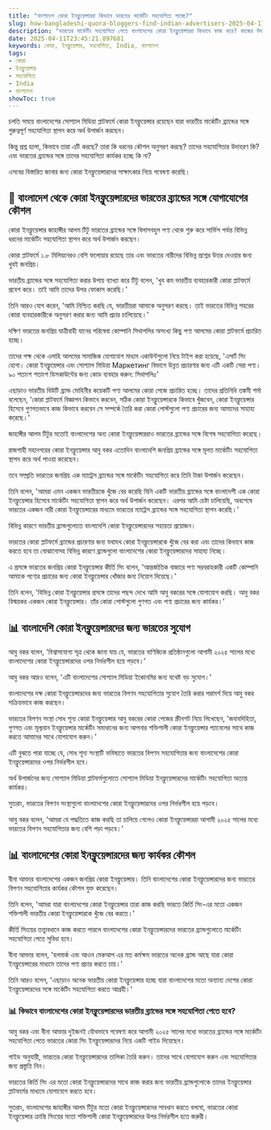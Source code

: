 ```yaml
---
title: "বাংলাদেশ কোরা ইনফ্লুয়েন্সাররা কিভাবে ভারতের মার্কেটিং সহযোগিতা পাচ্ছে?"
slug: how-bangladeshi-quora-bloggers-find-indian-advertisers-2025-04-11
description: "ভারতের মার্কেটিং সহযোগিতা পেতে বাংলাদেশের কোরা ইনফ্লুয়েন্সাররা কিভাবে কাজ করে? কাজের উদাহরণ, কৌশল, ধাপ এবং সফলতার হার!"
date: 2025-04-11T23:45:21.897681
keywords: কোরা, ইনফ্লুয়েন্সার, সহযোগিতা, India, বাংলাদেশ
tags:
- কোরা
- ইনফ্লুয়েন্সার
- সহযোগিতা
- India
- বাংলাদেশ
showToc: true
---
```


চলতি সময়ে বাংলাদেশের সোশ্যাল মিডিয়া প্লাটফর্মে কোরা ইনফ্লুয়েন্সার রয়েছেন যারা ভারতীয় মার্কেটিং ব্র্যান্ডের সঙ্গে গুরুত্বপূর্ণ সহযোগিতা স্থাপন করে অর্থ উপার্জন করছেন।

কিন্তু প্রশ্ন হলো, কিভাবে তারা এটি করছে? তারা কি ধরনের কৌশল অনুসরণ করছে? তাদের সহযোগিতার উদাহরণ কি? এবং ভারতের ব্র্যান্ডের সঙ্গে তাদের সহযোগিতা কার্যকর হচ্ছে কি না?

এসবের বিস্তারিত জানার জন্য কোরা ইনফ্লুয়েন্সারদের সাক্ষাৎকার নিয়ে গবেষণা করেছি। 

## 📢 বাংলাদেশ থেকে কোরা ইনফ্লুয়েন্সারদের ভারতের ব্র্যান্ডের সঙ্গে যোগাযোগের কৌশল

কোরা ইনফ্লুয়েন্সার জাহাঙ্গীর আলম টিটু ভারতের ব্র্যান্ডের সঙ্গে বিলাসবহুল পণ্য থেকে শুরু করে সার্ভিস পর্যন্ত বিভিন্ন ধরনের মার্কেটিং সহযোগিতা স্থাপন করে অর্থ উপার্জন করছেন।

কোরা প্লাটফর্মে ১.৮ মিলিয়নেরও বেশি ফলোয়ার রয়েছে তার এবং ভারতের নারীদের বিভিন্ন প্রশ্নের উত্তর দেওয়ার জন্য খুবই জনপ্রিয়। 

ভারতীয় ব্র্যান্ডের সঙ্গে সহযোগিতা করার উপায় ব্যাখ্যা করে টিটু বলেন, 'খুব কম ভারতীয় ব্যবহারকারী কোরা প্লাটফর্মে প্রবেশ করে। তাই আমি তাদের উপর ফোকাস করেছি।'

তিনি আরও যোগ করেন, 'আমি নিশ্চিত করছি যে, ভারতীয়রা আমাকে অনুসরণ করছে। তাই ভারতের বিভিন্ন শহরের কোরা ব্যবহারকারীকে অনুসরণ করার জন্য আমি প্রচার চালিয়েছে।'

দক্ষিণ ভারতের জনপ্রিয় যাত্রীবাহী যানের পরিষেবা কোম্পানি সিথাপলির অসংখ্য কিছু পণ্য আলমের কোরা প্লাটফর্মে প্রচারিত হচ্ছে।

তাদের পক্ষ থেকে এলাহি আলমের সামাজিক যোগাযোগ মাধ্যম একাউন্টগুলো নিয়ে টাইপ করা হয়েছে, 'এসার্ট সিং হোগা। কোরা ইনফ্লুয়েন্সার এবং সোশ্যাল মিডিয়া Маркетинг বিভাগে উন্নত প্রচারণার জন্য এটি একটি সেরা পণ্য। ৯০ শতাংশ শতাংশ ডিসকাউন্টের জন্য কোড ব্যবহার করুন: সিথাপলি৫'

এছাড়াও ভারতীয় বিউটি ব্র্যান্ড মোহিনীর কয়েকটি পণ্য আলমের কোরা পেজে প্রচারিত হচ্ছে। তাদের প্রতিনিধি তঙ্কমী শর্মা বলেছেন, 'কোরা প্লাটফর্মে বিজ্ঞাপন কিভাবে করবেন, সঠিক কোরা ইনফ্লুয়েন্সারকে কিভাবে খুঁজবেন, কোরা ইনফ্লুয়েন্সার হিসেবে গুণগতভাবে কাজ কিভাবে করবেন সে সম্পর্কে তৈরি করা কোরা পোস্টগুলো পণ্য প্রচারের জন্য আমাদের সাহায্য করেছে।'

জাহাঙ্গীর আলম টিটুর মতোই বাংলাদেশের অন্য কোরা ইনফ্লুয়েন্সাররাও ভারতের ব্র্যান্ডের সঙ্গে বিশেষ সহযোগিতা করেছে। 

রাজশাহী মহানগরের কোরা ইনফ্লুয়েন্সার আবু বকর এতোদিন বাংলাদেশি জনপ্রিয় ব্র্যান্ডের সঙ্গে মূলত মার্কেটিং সহযোগিতা স্থাপন করে অর্থ পাওয়া করেছেন।

তবে সম্প্রতি ভারতের জনপ্রিয় এক ম্যাট্রেস ব্র্যান্ডের সঙ্গে মার্কেটিং সহযোগিতা করে তিনি টাকা উপার্জন করেছেন।

তিনি বলেন, 'আমরা এমন একজন ভারতীয়কে খুঁজে বের করেছি যিনি একটি ভারতীয় ব্র্যান্ডের সঙ্গে বাংলাদেশী এক কোরা ইনফ্লুয়েন্সার হিসেবে মার্কেটিং সহযোগিতা স্থাপন করে অর্থ উপার্জন করেছেন। এরপর আমি চেষ্টা চালিয়েছি, অবশেষে ভারতের একজন নারী কোরা ইনফ্লুয়েন্সারের মাধ্যমে ভারতের ম্যাট্রেস ব্র্যান্ডের সঙ্গে সহযোগিতা স্থাপন করেছি।'

বিভিন্ন কারণে ভারতীয় ব্র্যান্ডগুলোতে বাংলাদেশি কোরা ইনফ্লুয়েন্সারদের সহায়তা প্রয়োজন। 

ভারতের কোরা প্লাটফর্মে ব্র্যান্ডের প্রচারণার জন্য যথাযথ কোরা ইনফ্লুয়েন্সারকে খুঁজে বের করা এবং তাদের কিভাবে কাজ করতে হবে তা বোঝানোসহ বিভিন্ন কারণে ব্র্যান্ডগুলো বাংলাদেশের কোরা ইনফ্লুয়েন্সারদের সাহায্য নিচ্ছে।

এ প্রসঙ্গে ভারতের জনপ্রিয় কোরা ইনফ্লুয়েন্সার কীর্তি সিং বলেন, 'আন্তর্জাতিক বাজারে পণ্য সরবরাহকারী একটি কোম্পানি আমাকে পণ্যের প্রচারের জন্য কোরা ইনফ্লুয়েন্সার খোঁজার জন্য নিয়োগ দিয়েছে।'

তিনি বলেন, 'বিভিন্ন কোরা ইনফ্লুয়েন্সার প্রসঙ্গে তাদের পছন্দ দেখে আমি আবু বকরের সঙ্গে যোগাযোগ করছি। আবু বকর বিস্ময়কর একজন কোরা ইনফ্লুয়েন্সার। তাঁর কোরা পোস্টগুলো গুণগত এবং পণ্য প্রচারের জন্য কার্যকর।'

## 📊 বাংলাদেশি কোরা ইনফ্লুয়েন্সারদের জন্য ভারতের সুযোগ

আবু বকর বলেন, 'বিশ্বাসযোগ্য সূত্ৰ থেকে জানা যায় যে, ভারতের বাণিজ্যিক প্রতিষ্ঠানগুলো আগামী ২০২৫ সালের মধ্যে বাংলাদেশের কোরা ইনফ্লুয়েন্সারদের ওপর নির্ভরশীল হয়ে পড়বে।'

আবু বকর আরও বলেন, 'এটি বাংলাদেশের সোশ্যাল মিডিয়া ইকোনমির জন্য যথেষ্ট বড় সুযোগ।'

বাংলাদেশের দক্ষ কোরা ইনফ্লুয়েন্সারদের জন্য ভারতের বিপণন সহযোগিতার সুযোগ তৈরি করার পরামর্শ দিয়ে আবু বকর সক্রিয়ভাবে কাজ করছেন। 

ভারতের বিপণন সংস্থা সোধ শূন্য কোরা ইনফ্লুয়েন্সার আবু বকরের কোরা পেজের স্ক্রীনশট নিয়ে লিখেছেন, 'জবাবদিহিতা, গুণগত এবং মূল্যবান ইনফ্লুয়েন্সার মার্কেটিং সমাধানের জন্য আপনার শক্তিশালী কোরা ইনফ্লুয়েন্সার প্যানেলের সাথে কাজ করতে আমাদের সাথে যোগাযোগ করুন।'

এটি বুঝতে পারা যাচ্ছে যে, সোধ শূন্য সংস্থাটি ভবিষ্যতে ভারতের বিপণন সহযোগিতার জন্য বাংলাদেশের কোরা ইনফ্লুয়েন্সারদের ওপর নির্ভরশীল হবে।

অর্থ উপার্জনের জন্য সোশ্যাল মিডিয়া প্লাটফর্মগুলোতে সোশ্যাল মিডিয়া ইনফ্লুয়েন্সারদের মার্কেটিং সহযোগিতা অত্যন্ত কার্যকর। 

সুতরাং, ভারতের বিপণন সংস্থাগুলো বাংলাদেশের কোরা ইনফ্লুয়েন্সারদের ওপর নির্ভরশীল হয়ে পড়বে।

আবু বকর বলেন, 'আমরা যে পদ্ধতিতে কাজ করছি তা চালিয়ে গেলেও কোরা ইনফ্লুয়েন্সাররা আগামী ২০২৫ সালের মধ্যে ভারতের বিপণন সহযোগিতার জন্য বেশি পড়া পড়বে।'

## 📊 বাংলাদেশের কোরা ইনফ্লুয়েন্সারদের জন্য কার্যকর কৌশল

বীনা আক্তার বাংলাদেশের একজন জনপ্রিয় কোরা ইনফ্লুয়েন্সার। তিনি বাংলাদেশের কোরা ইনফ্লুয়েন্সারদের জন্য ভারতের বিপণন সহযোগিতার কার্যকর কৌশল যুক্ত করেছেন।

তিনি বলেন, 'আমরা যারা বাংলাদেশের কোরা ইনফ্লুয়েন্সার তারা কাজ করছি ভারতে কির্তি সিং-এর মতো একজন শক্তিশালী ভারতীয় কোরা ইনফ্লুয়েন্সারকে খুঁজে বের করতে।'

কীর্তি সিংয়ের তত্ত্বাবধানে কাজ করতে পারলে বাংলাদেশের কোরা ইনফ্লুয়েন্সারদের ভারতের ব্র্যান্ডগুলোতে মার্কেটিং সহযোগিতা পেতে সুবিধা হবে।

বীনা আক্তার বলেন, 'হলমার্ক এবং আওন মেকআপ এর মত কর্মক্ষম ভারতের অনেক ব্র্যান্ড আছে যারা কোরা ইনফ্লুয়েন্সারের মাধ্যমে তাদের পণ্য প্রচার করতে চায়।'

তিনি আরও বলেন, 'এছাড়াও অনেক ভারতীয় কোরা ইনফ্লুয়েন্সার হচ্ছে যারা বাংলাদেশের মতো অন্যান্য দেশের কোরা ইনফ্লুয়েন্সারদের সঙ্গে মার্কেটিং সহযোগিতা করতে আগ্রহী।'

### 📊 কিভাবে বাংলাদেশের কোরা ইনফ্লুয়েন্সারদের ভারতীয় ব্র্যান্ডের সঙ্গে সহযোগিতা পেতে হবে?

আবু বকর এবং বীনা আক্তার দুইজনই যৌথভাবে গবেষণা করে আগামী ২০২৫ সালের মধ্যে ভারতের ব্র্যান্ডের সঙ্গে মার্কেটিং সহযোগিতা পেতে ভারতের কোরা সিং ইনফ্লুয়েন্সারদের নিয়ে একটি গাইড দিয়েছেন।

গাইড অনুযায়ী, ভারতের কোরা ইনফ্লুয়েন্সারদের তালিকা তৈরি করুন। তাদের সাথে যোগাযোগ করুন এবং সহযোগিতার জন্য প্রস্তুতি নিন।

ভারতের কির্তি সিং এর মতো কোরা ইনফ্লুয়েন্সারদের সাথে কাজ করার জন্য ভারতীয় ব্র্যান্ডগুলোকে তাদের ইনফ্লুয়েন্সার প্লাটফর্মের মাধ্যমে যোগাযোগ করতে হবে।

সুতরাং, বাংলাদেশের জাহাঙ্গীর আলম টিটুর মতো কোরা ইনফ্লুয়েন্সারদের সাবধান করতে বলবো, ভারতের কোরা ইনফ্লুয়েন্সার ক্রান্তি সিংয়ের মতো শক্তিশালী কোরা ইনফ্লুয়েন্সারদের উপর নির্ভরশীল হতে জরুরী।